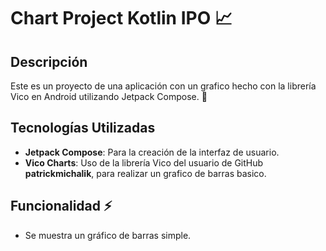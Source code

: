 # Chart Project Kotlin IPO 📈

## Descripción

Este es un proyecto de una aplicación con un grafico hecho con la librería Vico en Android utilizando Jetpack Compose. 📱

## Tecnologías Utilizadas

- **Jetpack Compose**: Para la creación de la interfaz de usuario.
- **Vico Charts**: Uso de la librería Vico del usuario de GitHub **patrickmichalik**, para realizar un grafico de barras basico.

## Funcionalidad ⚡

- Se muestra un gráfico de barras simple.
